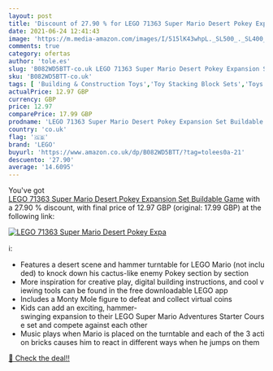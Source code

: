 ```yaml
---
layout: post
title: 'Discount of 27.90 % for LEGO 71363 Super Mario Desert Pokey Expa'
date: 2021-06-24 12:41:43
image: 'https://m.media-amazon.com/images/I/515lK43whpL._SL500_._SL400_.jpg'
comments: true
category: ofertas
author: 'tole.es'
slug: 'B082WD5BTT-co.uk LEGO 71363 Super Mario Desert Pokey Expansion Set...'
sku: 'B082WD5BTT-co.uk'
tags: [ 'Building & Construction Toys','Toy Stacking Block Sets','Toys & Games','Toys Store','lego', ]
actualPrice: 12.97 GBP
currency: GBP
price: 12.97
comparePrice: 17.99 GBP
prodname: 'LEGO 71363 Super Mario Desert Pokey Expansion Set Buildable Game'
country: 'co.uk'
flag: '🇬🇧'
brand: 'LEGO'
buyurl: 'https://www.amazon.co.uk/dp/B082WD5BTT/?tag=tolees0a-21'
descuento: '27.90'
average: '14.6095'
---
```


You've got [LEGO 71363 Super Mario Desert Pokey Expansion Set Buildable Game](https://www.amazon.co.uk/dp/B082WD5BTT/?tag=tolees0a-21) with a  27.90 % discount, with final price of 12.97 GBP (original: 17.99 GBP) at the following link:

[![LEGO 71363 Super Mario Desert Pokey Expa](https://m.media-amazon.com/images/I/515lK43whpL._SL500_._SL400_.jpg)](https://www.amazon.co.uk/dp/B082WD5BTT/?tag=tolees0a-21)

ℹ️:

- Features a desert scene and hammer turntable for LEGO Mario (not included) to knock down his cactus-like enemy Pokey section by section
- More inspiration for creative play, digital building instructions, and cool viewing tools can be found in the free downloadable LEGO app
- Includes a Monty Mole figure to defeat and collect virtual coins
- Kids can add an exciting, hammer-swinging expansion to their LEGO Super Mario Adventures Starter Course set and compete against each other
- Music plays when Mario is placed on the turntable and each of the 3 action bricks causes him to react in different ways when he jumps on them

[🛒 Check the deal!!](https://www.amazon.co.uk/dp/B082WD5BTT/?tag=tolees0a-21)
